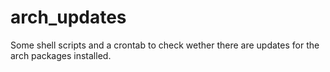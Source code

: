 # arch\_updates
Some shell scripts and a crontab to check wether there are updates for the arch packages installed.

